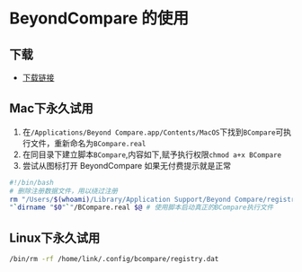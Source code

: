 # BeyondCompare 的使用

## 下载

- [下载链接](https://www.scootersoftware.com/download.php)

## Mac下永久试用

1. 在`/Applications/Beyond Compare.app/Contents/MacOS`下找到`BCompare`可执行文件，重新命名为`BCompare.real`
1. 在同目录下建立脚本`BCompare`,内容如下,赋予执行权限`chmod a+x BCompare`
1. 尝试从图标打开 BeyondCompare 如果无付费提示就是正常

```bash
#!/bin/bash
# 删除注册数据文件，用以绕过注册
rm "/Users/$(whoami)/Library/Application Support/Beyond Compare/registry.dat"
"`dirname "$0"`"/BCompare.real $@ # 使用脚本启动真正的BCompare执行文件
```

## Linux下永久试用

```bash
/bin/rm -rf /home/link/.config/bcompare/registry.dat
```